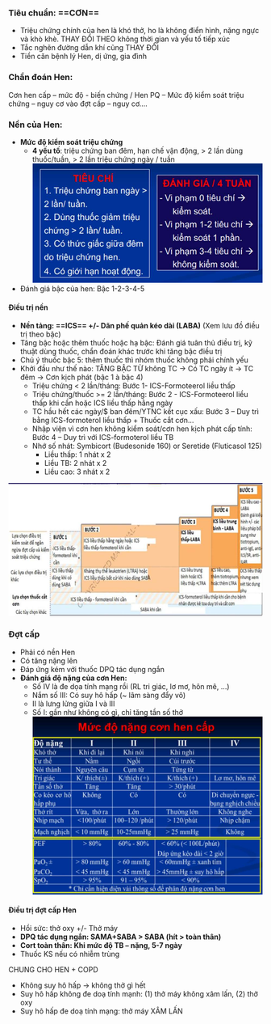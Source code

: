 ### Tiêu chuẩn: ==CƠN==  
- Triệu chứng chính của hen là khó thở, ho là không điển hình, nặng ngực và khò khè. THAY ĐỔI THEO không thời gian và yếu tố tiếp xúc  
- Tắc nghẽn đường dẫn khí cũng THAY ĐỔI  
- Tiền căn bệnh lý Hen, dị ứng, gia đình  
### Chẩn đoán Hen:  
Cơn hen cấp – mức độ - biến chứng / Hen PQ – Mức độ kiểm soát triệu chứng – nguy cơ vào đợt cấp – nguy cơ….  
### Nền của Hen:  
- **Mức độ kiểm soát triệu chứng**  
	- **4 yếu tố**: triệu chứng ban đêm, hạn chế vận động, > 2 lần dùng thuốc/tuần, > 2 lần triệu chứng ngày / tuần  
![444](../../../../200%20Files/image/image/Bu%E1%BB%95i%205-H%E1%BB%87%20H%C3%B4%20h%E1%BA%A5p%20(N%E1%BB%99i)-1687359700089.jpeg)  
- Đánh giá bậc của hen: Bậc 1-2-3-4-5  
#### Điều trị nền  
- **Nền tảng: ==ICS== +/- Dãn phế quản kéo dài (LABA)** (Xem lưu đồ điều trị theo bậc)  
- Tăng bậc hoặc thêm thuốc hoặc hạ bậc: Đánh giá tuân thủ điều trị, kỹ thuật dùng thuốc, chẩn đoán khác trước khi tăng bậc điều trị  
- Chú ý thuốc bậc 5: thêm thuốc thì nhóm thuốc không phải chính yếu  
- Khởi đầu như thế nào: TĂNG BẬC TỪ không TC -> Có TC ngày ít -> TC đêm -> Cơn kịch phát (bậc 1 à bậc 4)  
	- Triệu chứng < 2 lần/tháng: Bước 1- ICS-Formoteerol liều thấp  
	- Triệu chứng/thuốc >= 2 lần/tháng: Bước 2 - ICS-Formoteerol liều thấp khi cần hoặc ICS liều thấp hằng ngày  
	- TC hầu hết các ngày/$ ban đêm/YTNC kết cục xấu: Bước 3 – Duy trì bằng ICS-formoterol liều thấp + Thuốc cắt cơn…  
	- Nhập viện vì cơn hen không kiểm soát/cơn hen kịch phát cấp tính: Bước 4 – Duy trì với ICS-formoterol liều TB  
	- Nhớ số nhát: Symbicort (Budesonide 160) or Seretide (Fluticasol 125)  
		- Liều thấp: 1 nhát x 2  
		- Liều TB: 2 nhát x 2  
		- Liều cao: 3 nhát x 2  
  
![600](../../../../200%20Files/image/image/Bu%E1%BB%95i%205-H%E1%BB%87%20H%C3%B4%20h%E1%BA%A5p%20(N%E1%BB%99i)-1687359791037.jpeg)  
  
### Đợt cấp  
- Phải có nền Hen  
- Có tăng nặng lên  
- Đáp ứng kém với thuốc DPQ tác dụng ngắn  
- **Đánh giá độ nặng của cơn Hen:**  
	- Số IV là đe dọa tính mạng rồi (RL tri giác, lơ mơ, hôn mê, …)  
	- Nắm số III: Có suy hô hấp (~ lâm sàng đẩy vô)  
	- II là lưng lửng giữa I và III  
	- Số I: gần như không có gì, chỉ tăng tần số thở  
	![444](../../../../200%20Files/image/image/Bu%E1%BB%95i%205-H%E1%BB%87%20H%C3%B4%20h%E1%BA%A5p%20(N%E1%BB%99i)-1687359800977.jpeg)  
  
#### Điều trị đợt cấp Hen  
- Hồi sức: thở oxy +/- Thở máy  
- **DPQ tác dụng ngắn: SAMA+SABA > SABA (hít > toàn thân)**  
- **Cort toàn thân: Khi mức độ TB – nặng, 5-7 ngày**  
- Thuốc KS nếu có nhiễm trùng  
  
CHUNG CHO HEN + COPD  
- Không suy hô hấp -> không thở gì hết  
- Suy hô hấp không đe doạ tính mạnh: (1) thở máy không xâm lấn, (2) thở oxy  
- Suy hô hấp đe doạ tính mạng: thở máy XÂM LẤN